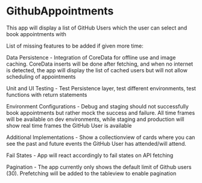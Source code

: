 # GithubAppointments

This app will display a list of GitHub Users which the user can select and book appointments with

List of missing features to be added if given more time:

Data Persistence - Integration of CoreData for offline use and image caching. CoreData inserts will be done after fetching, and when no internet is detected, the app will display the list of cached users but will not allow scheduling of appointments

Unit and UI Testing - Test Persistence layer, test different environments, test functions with return statements

Environment Configurations - Debug and staging should not successfully book appointments but rather mock the success and failure. All time frames will be available on dev environments, while staging and production will show real time frames the GitHub User is available

Additional Implementations - Show a collectionview of cards where you can see the past and future events the GitHub User has attended/will attend.

Fail States - App will react accordingly to fail states on API fetching

Pagination - The app currently only shows the default limit of Github users (30). Prefetching will be added to the tableview to enable pagination

